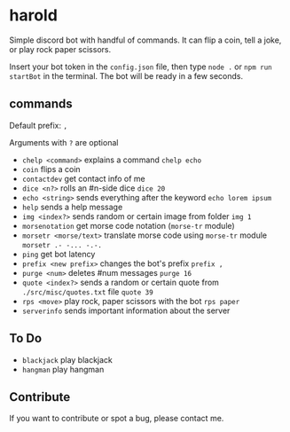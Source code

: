 # harold

Simple discord bot with handful of commands. It can flip a coin, tell a joke, or play rock paper scissors.

Insert your bot token in the `config.json` file,
then type `node .` or `npm run startBot` in the terminal. The bot will be ready in a few seconds.

## commands

Default prefix: `,`

Arguments with `?` are optional

* `chelp <command>` explains a command `chelp echo`
* `coin` flips a coin
* `contactdev` get contact info of me
* `dice <n?>` rolls an #n-side dice `dice 20`
* `echo <string>` sends everything after the keyword `echo lorem ipsum`
* `help` sends a help message
* `img <index?>` sends random or certain image from folder `img 1`
* `morsenotation` get morse code notation (`morse-tr` module)
* `morsetr <morse/text>` translate morse code using `morse-tr` module `morsetr .- -... -.-.`
* `ping` get bot latency
* `prefix <new prefix>` changes the bot's prefix `prefix ,`
* `purge <num>` deletes #num messages `purge 16`
* `quote <index?>` sends a random or certain quote from `./src/misc/quotes.txt` file `quote 39`
* `rps <move>` play rock, paper scissors with the bot `rps paper`
* `serverinfo` sends important information about the server

## To Do

* `blackjack` play blackjack
* `hangman` play hangman

## Contribute

If you want to contribute or spot a bug, please contact me.
